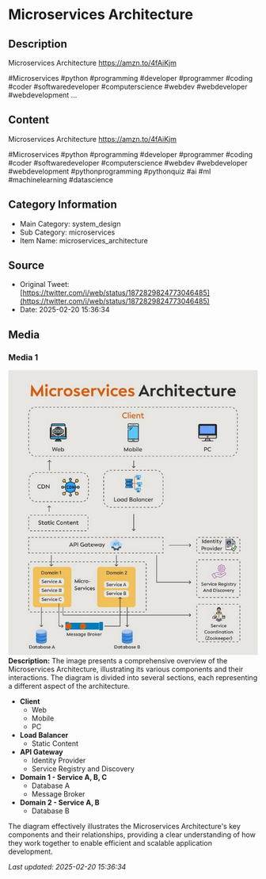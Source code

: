 # Microservices Architecture

## Description
Microservices Architecture https://amzn.to/4fAiKjm

#Microservices #python #programming #developer #programmer #coding #coder #softwaredeveloper #computerscience #webdev #webdeveloper #webdevelopment ...

## Content
Microservices Architecture https://amzn.to/4fAiKjm

#Microservices #python #programming #developer #programmer #coding #coder #softwaredeveloper #computerscience #webdev #webdeveloper #webdevelopment #pythonprogramming #pythonquiz #ai #ml #machinelearning #datascience

## Category Information

- Main Category: system_design
- Sub Category: microservices
- Item Name: microservices_architecture

## Source

- Original Tweet: [https://twitter.com/i/web/status/1872829824773046485](https://twitter.com/i/web/status/1872829824773046485)
- Date: 2025-02-20 15:36:34

## Media

### Media 1
![media_0](./media_0.jpg)
**Description:** The image presents a comprehensive overview of the Microservices Architecture, illustrating its various components and their interactions. The diagram is divided into several sections, each representing a different aspect of the architecture.

*   **Client**
    *   Web
    *   Mobile
    *   PC
*   **Load Balancer**
    *   Static Content
*   **API Gateway**
    *   Identity Provider
    *   Service Registry and Discovery
*   **Domain 1 - Service A, B, C**
    *   Database A
    *   Message Broker
*   **Domain 2 - Service A, B**
    *   Database B

The diagram effectively illustrates the Microservices Architecture's key components and their relationships, providing a clear understanding of how they work together to enable efficient and scalable application development.


*Last updated: 2025-02-20 15:36:34*